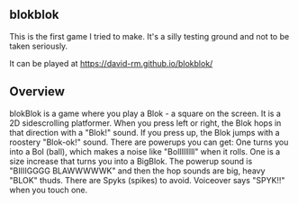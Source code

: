 ## blokblok

This is the first game I tried to make. It's a silly testing ground and not to be taken seriously.

It can be played at https://david-rm.github.io/blokblok/

## Overview

blokBlok is a game where you play a Blok - a square on the screen. It is a 2D sidescrolling platformer. When you press left or right, the Blok hops in that direction with a "Blok!" sound. If you press up, the Blok jumps with a roostery "Blok-ok!" sound. 
There are powerups you can get:
One turns you into a Bol (ball), which makes a noise like "Bolllllllll" when it rolls.
One is a size increase that turns you into a BigBlok. The powerup sound is "BIIIIGGGG BLAWWWWWK" and then the hop sounds are big, heavy "BLOK" thuds.
There are Spyks (spikes) to avoid. Voiceover says "SPYK!!" when you touch one.
